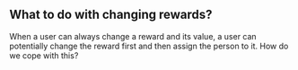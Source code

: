 
## What to do with changing rewards?
When a user can always change a reward and its value,
a user can potentially change the reward first and then assign the person to it.
How do we cope with this?
